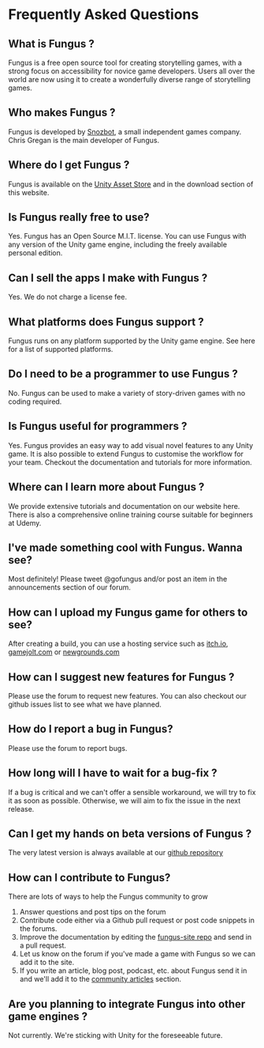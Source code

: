 # Frequently Asked Questions

## What is Fungus ?
Fungus is a free open source tool for creating storytelling games, with a strong focus on accessibility for novice game developers. Users all over the world are now using it to create a wonderfully diverse range of storytelling games.

## Who makes Fungus ?
Fungus is developed by [Snozbot](http://snozbot.com), a small independent games company. Chris Gregan is the main developer of Fungus.

## Where do I get Fungus ?
Fungus is available on the [Unity Asset Store](http://u3d.as/f0T) and in the download section of this website.

## Is Fungus really free to use?
Yes. Fungus has an Open Source M.I.T. license. You can use Fungus with any version of the Unity game engine, including the freely available personal edition.

## Can I sell the apps I make with Fungus ?
Yes. We do not charge a license fee.

## What platforms does Fungus support ?
Fungus runs on any platform supported by the Unity game engine. See here for a list of supported platforms.

## Do I need to be a programmer to use Fungus ?
No. Fungus can be used to make a variety of story-driven games with no coding required.

## Is Fungus useful for programmers ?
Yes. Fungus provides an easy way to add visual novel features to any Unity game. It is also possible to extend Fungus to customise the workflow for your team. Checkout the documentation and tutorials for more information.

## Where can I learn more about Fungus ?
We provide extensive tutorials and documentation on our website here. There is also a comprehensive online training course suitable for beginners at Udemy.

## I've made something cool with Fungus. Wanna see?
Most definitely! Please tweet @gofungus and/or post an item in the announcements section of our forum.

## How can I upload my Fungus game for others to see?
After creating a build, you can use a hosting service such as [itch.io](http://itch.io), [gamejolt.com](http://gamejolt.com) or [newgrounds.com](http://newgrounds.com)

## How can I suggest new features for Fungus ?
Please use the forum to request new features. You can also checkout our github issues list to see what we have planned.

## How do I report a bug in Fungus?
Please use the forum to report bugs.

## How long will I have to wait for a bug-fix ?
If a bug is critical and we can't offer a sensible workaround, we will try to fix it as soon as possible. Otherwise, we will aim to fix the issue in the next release.

## Can I get my hands on beta versions of Fungus ?
The very latest version is always available at our [github repository](https://github.com/snozbot/fungus)

## How can I contribute to Fungus?
There are lots of ways to help the Fungus community to grow

1. Answer questions and post tips on the forum
2. Contribute code either via a Github pull request or post code snippets in the forums.
3. Improve the documentation by editing the [fungus-site repo](https://github.com/snozbot/fungus-site) and send in a pull request.
4. Let us know on the forum if you've made a game with Fungus so we can add it to the site.
5. If you write an article, blog post, podcast, etc. about Fungus send it in and we'll add it to the [community articles](../articles/index.md) section.

## Are you planning to integrate Fungus into other game engines ?
Not currently. We're sticking with Unity for the foreseeable future.